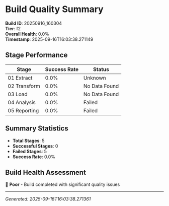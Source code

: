 # Build Quality Summary

**Build ID**: 20250916_160304  
**Tier**: f2  
**Overall Health**: 0.0%  
**Timestamp**: 2025-09-16T16:03:38.271149

## Stage Performance

| Stage | Success Rate | Status |
|-------|-------------|--------|
| 01 Extract | 0.0% | Unknown |
| 02 Transform | 0.0% | No Data Found |
| 03 Load | 0.0% | No Data Found |
| 04 Analysis | 0.0% | Failed |
| 05 Reporting | 0.0% | Failed |


## Summary Statistics

- **Total Stages**: 5
- **Successful Stages**: 0
- **Failed Stages**: 5
- **Success Rate**: 0.0%

## Build Health Assessment

🔴 **Poor** - Build completed with significant quality issues

---
*Generated: 2025-09-16T16:03:38.271361*
